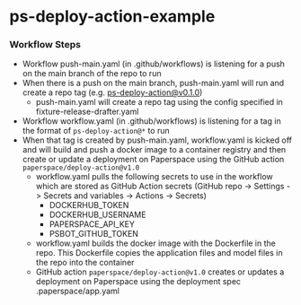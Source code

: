 # ps-deploy-action-example


### Workflow Steps ### 
- Workflow push-main.yaml (in .github/workflows) is listening for a push on the main branch of the repo to run
- When there is a push on the main branch, push-main.yaml will run and create a repo tag (e.g. ps-deploy-action@v0.1.0)
    - push-main.yaml will create a repo tag using the config specified in fixture-release-drafter.yaml 
- Workflow workflow.yaml (in .github/workflows) is listening for a tag in the format of `ps-deploy-action@*` to run
- When that tag is created by push-main.yaml, workflow.yaml is kicked off and will build and push a docker image to a container registry and then create or update a deployment on Paperspace using the GitHub action `paperspace/deploy-action@v1.0`
    - workflow.yaml pulls the following secrets to use in the workflow which are stored as GitHub Action secrets (GitHub repo -> Settings -> Secrets and variables -> Actions -> Secrets)
        - DOCKERHUB_TOKEN
        - DOCKERHUB_USERNAME
        - PAPERSPACE_API_KEY
        - PSBOT_GITHUB_TOKEN
    - workflow.yaml builds the docker image with the Dockerfile in the repo. This Dockerfile copies the application files and model files in the repo into the container
    - GitHub action `paperspace/deploy-action@v1.0` creates or updates a deployment on Paperspace using the deployment spec .paperspace/app.yaml
